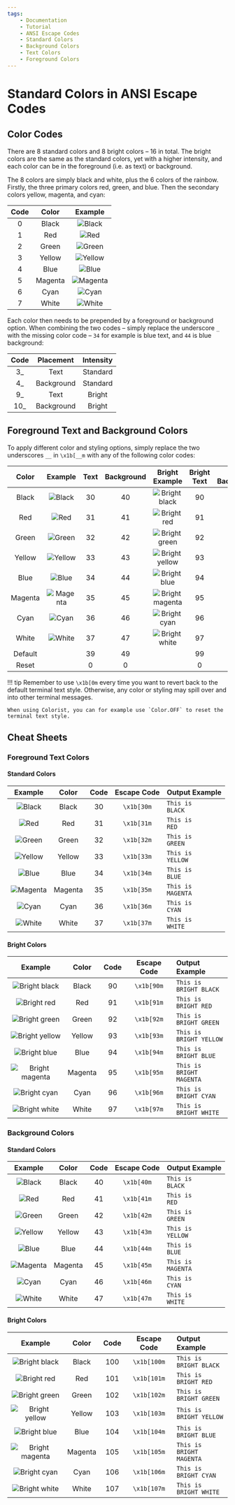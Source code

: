 ```yaml
---
tags:
    - Documentation
    - Tutorial
    - ANSI Escape Codes
    - Standard Colors
    - Background Colors
    - Text Colors
    - Foreground Colors
---
```


# Standard Colors in ANSI Escape Codes
## Color Codes
There are 8 standard colors and 8 bright colors – 16 in total. The bright colors are the same as the standard colors, yet with a higher intensity, and each color can be in the foreground (i.e. as text) or background.

The 8 colors are simply black and white, plus the 6 colors of the rainbow. Firstly, the three primary colors red, green, and blue. Then the secondary colors yellow, magenta, and cyan:

| Code | Color   | Example |
| :--: | :-----: | :-----: |
| 0    | Black   | ![Black](../assets/images/colors/black_16x16.png) |
| 1    | Red     | ![Red](../assets/images/colors/red_16x16.png) |
| 2    | Green   | ![Green](../assets/images/colors/green_16x16.png) |
| 3    | Yellow  | ![Yellow](../assets/images/colors/yellow_16x16.png) |
| 4    | Blue    | ![Blue](../assets/images/colors/blue_16x16.png) |
| 5    | Magenta | ![Magenta](../assets/images/colors/magenta_16x16.png) |
| 6    | Cyan    | ![Cyan](../assets/images/colors/cyan_16x16.png) |
| 7    | White   | ![White](../assets/images/colors/white_16x16.png) |

Each color then needs to be prepended by a foreground or background option. When combining the two codes – simply replace the underscore `_` with the missing color code – `34` for example is blue text, and `44` is blue background:

| Code | Placement  | Intensity |
| :--: | :--------: | :-------: |
| 3_   | Text       | Standard  |
| 4_   | Background | Standard  |
| 9_   | Text       | Bright    |
| 10_  | Background | Bright    |

## Foreground Text and Background Colors
To apply different color and styling options, simply replace the two underscores `__` in `\x1b[__m` with any of the following color codes:

| Color   | Example | Text | Background | Bright Example | Bright Text | Bright Background |
| :-----: | :-----: | :--: | :--------: | :------------: | :---------: | :---------------: |
| Black   | ![Black](../assets/images/colors/black_16x16.png) | 30 | 40 | ![Bright black](../assets/images/colors/bright_black_16x16.png) | 90 | 100 |
| Red     | ![Red](../assets/images/colors/red_16x16.png) | 31 | 41 | ![Bright red](../assets/images/colors/bright_red_16x16.png) | 91 | 101 |
| Green   | ![Green](../assets/images/colors/green_16x16.png) | 32 | 42 | ![Bright green](../assets/images/colors/bright_green_16x16.png) | 92 | 102 |
| Yellow  | ![Yellow](../assets/images/colors/yellow_16x16.png) | 33 | 43 | ![Bright yellow](../assets/images/colors/bright_yellow_16x16.png) | 93 | 103 |
| Blue    | ![Blue](../assets/images/colors/blue_16x16.png) | 34 | 44 | ![Bright blue](../assets/images/colors/bright_blue_16x16.png) | 94 | 104 |
| Magenta | ![Magenta](../assets/images/colors/magenta_16x16.png) | 35 | 45 | ![Bright magenta](../assets/images/colors/bright_magenta_16x16.png) | 95 | 105 |
| Cyan    | ![Cyan](../assets/images/colors/cyan_16x16.png) | 36 | 46 | ![Bright cyan](../assets/images/colors/bright_cyan_16x16.png) | 96 | 106 |
| White   | ![White](../assets/images/colors/white_16x16.png) | 37 | 47 | ![Bright white](../assets/images/colors/bright_white_16x16.png) | 97 | 107 |
| Default | | 39 | 49 | |  99 | 109 |
| Reset   | | 0 | 0 | | 0 | 0 |

!!! tip
    Remember to use `\x1b[0m` every time you want to revert back to the default terminal text style. Otherwise, any color or styling may spill over and into other terminal messages.

    When using Colorist, you can for example use `Color.OFF` to reset the terminal text style.

## Cheat Sheets
### Foreground Text Colors
#### Standard Colors
| Example | Color | Code | Escape Code | Output Example |
| :-----: | :-----: | :--: | :---------: | :------------- |
| ![Black](../assets/images/colors/black_16x16.png) | Black | 30 | `\x1b[30m` | <code>This is <span class="fg-black">BLACK</span></code> |
| ![Red](../assets/images/colors/red_16x16.png) | Red | 31 | `\x1b[31m` | <code>This is <span class="fg-red">RED</span></code> |
| ![Green](../assets/images/colors/green_16x16.png) | Green | 32 | `\x1b[32m` | <code>This is <span class="fg-green">GREEN</span></code> |
| ![Yellow](../assets/images/colors/yellow_16x16.png) | Yellow | 33 | `\x1b[33m` | <code>This is <span class="fg-yellow">YELLOW</span></code> |
| ![Blue](../assets/images/colors/blue_16x16.png) | Blue | 34 | `\x1b[34m` | <code>This is <span class="fg-blue">BLUE</span></code> |
| ![Magenta](../assets/images/colors/magenta_16x16.png) | Magenta | 35 | `\x1b[35m` | <code>This is <span class="fg-magenta">MAGENTA</span></code> |
| ![Cyan](../assets/images/colors/cyan_16x16.png) | Cyan | 36 | `\x1b[36m` | <code>This is <span class="fg-cyan">CYAN</span></code> |
| ![White](../assets/images/colors/white_16x16.png) | White | 37 | `\x1b[37m` | <code>This is <span class="fg-white">WHITE</span></code> |

#### Bright Colors
| Example | Color | Code | Escape Code | Output Example |
| :-----: | :--: | :-----: | :--: | :------------- |
| ![Bright black](../assets/images/colors/bright_black_16x16.png) | Black | 90 | `\x1b[90m` | <code>This is <span class="fg-bright-black">BRIGHT BLACK</span></code> |
| ![Bright red](../assets/images/colors/bright_red_16x16.png) | Red | 91 | `\x1b[91m` | <code>This is <span class="fg-bright-red">BRIGHT RED</span></code> |
| ![Bright green](../assets/images/colors/bright_green_16x16.png) | Green | 92 | `\x1b[92m` | <code>This is <span class="fg-bright-green">BRIGHT GREEN</span></code> |
| ![Bright yellow](../assets/images/colors/bright_yellow_16x16.png) | Yellow | 93 | `\x1b[93m` | <code>This is <span class="fg-bright-yellow">BRIGHT YELLOW</span></code> |
| ![Bright blue](../assets/images/colors/bright_blue_16x16.png) | Blue | 94 | `\x1b[94m` | <code>This is <span class="fg-bright-blue">BRIGHT BLUE</span></code> |
| ![Bright magenta](../assets/images/colors/bright_magenta_16x16.png) | Magenta | 95 | `\x1b[95m` | <code>This is <span class="fg-bright-magenta">BRIGHT MAGENTA</span></code> |
| ![Bright cyan](../assets/images/colors/bright_cyan_16x16.png) | Cyan | 96 | `\x1b[96m` | <code>This is <span class="fg-bright-cyan">BRIGHT CYAN</span></code> |
| ![Bright white](../assets/images/colors/bright_white_16x16.png) | White | 97 | `\x1b[97m` | <code>This is <span class="fg-bright-white">BRIGHT WHITE</span></code> |

### Background Colors
#### Standard Colors
| Example | Color | Code | Escape Code | Output Example |
| :-----: | :---: | :--: | :---------: | :------------- |
| ![Black](../assets/images/colors/black_16x16.png) | Black | 40 | `\x1b[40m` | <code>This is <span class="bg-black">BLACK</span></code> |
| ![Red](../assets/images/colors/red_16x16.png) | Red | 41 | `\x1b[41m` | <code>This is <span class="bg-red">RED</span></code> |
| ![Green](../assets/images/colors/green_16x16.png) | Green | 42 | `\x1b[42m` | <code>This is <span class="bg-green">GREEN</span></code> |
| ![Yellow](../assets/images/colors/yellow_16x16.png) | Yellow | 43 | `\x1b[43m` | <code>This is <span class="bg-yellow">YELLOW</span></code> |
| ![Blue](../assets/images/colors/blue_16x16.png) | Blue | 44 | `\x1b[44m` | <code>This is <span class="bg-blue">BLUE</span></code> |
| ![Magenta](../assets/images/colors/magenta_16x16.png) | Magenta | 45 | `\x1b[45m` | <code>This is <span class="bg-magenta">MAGENTA</span></code> |
| ![Cyan](../assets/images/colors/cyan_16x16.png) | Cyan | 46 | `\x1b[46m` | <code>This is <span class="bg-cyan">CYAN</span></code> |
| ![White](../assets/images/colors/white_16x16.png) | White | 47 | `\x1b[47m` | <code>This is <span class="bg-white">WHITE</span></code> |

#### Bright Colors
| Example | Color | Code | Escape Code | Output Example |
| :-----: | :--: | :-----: | :--: | :------------- |
| ![Bright black](../assets/images/colors/bright_black_16x16.png) | Black | 100 | `\x1b[100m` | <code>This is <span class="bg-bright-black">BRIGHT BLACK</span></code> |
| ![Bright red](../assets/images/colors/bright_red_16x16.png) | Red | 101 | `\x1b[101m` | <code>This is <span class="bg-bright-red">BRIGHT RED</span></code> |
| ![Bright green](../assets/images/colors/bright_green_16x16.png) | Green | 102 | `\x1b[102m` | <code>This is <span class="bg-bright-green">BRIGHT GREEN</span></code> |
| ![Bright yellow](../assets/images/colors/bright_yellow_16x16.png) | Yellow | 103 | `\x1b[103m` | <code>This is <span class="bg-bright-yellow">BRIGHT YELLOW</span></code> |
| ![Bright blue](../assets/images/colors/bright_blue_16x16.png) | Blue | 104 | `\x1b[104m` | <code>This is <span class="bg-bright-blue">BRIGHT BLUE</span></code> |
| ![Bright magenta](../assets/images/colors/bright_magenta_16x16.png) | Magenta | 105 | `\x1b[105m` | <code>This is <span class="bg-bright-magenta">BRIGHT MAGENTA</span></code> |
| ![Bright cyan](../assets/images/colors/bright_cyan_16x16.png) | Cyan | 106 | `\x1b[106m` | <code>This is <span class="bg-bright-cyan">BRIGHT CYAN</span></code> |
| ![Bright white](../assets/images/colors/bright_white_16x16.png) | White | 107 | `\x1b[107m` | <code>This is <span class="bg-bright-white">BRIGHT WHITE</span></code> |
